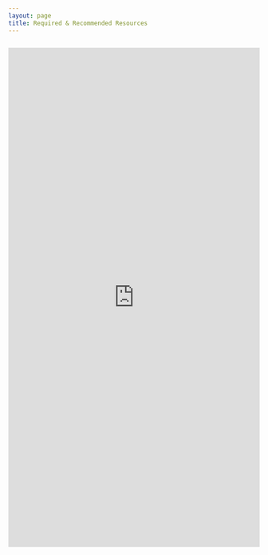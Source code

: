 ```yaml
---
layout: page
title: Required & Recommended Resources
---
```


<iframe src="https://astore.amazon.com/wwwdavidapayn-20" width="664px" height="1000px" frameborder="0" style="border-bottom: solid 1px #f2f2f2; margin-top:12px; max-width: 100%;overflow-x: hidden;"></iframe>